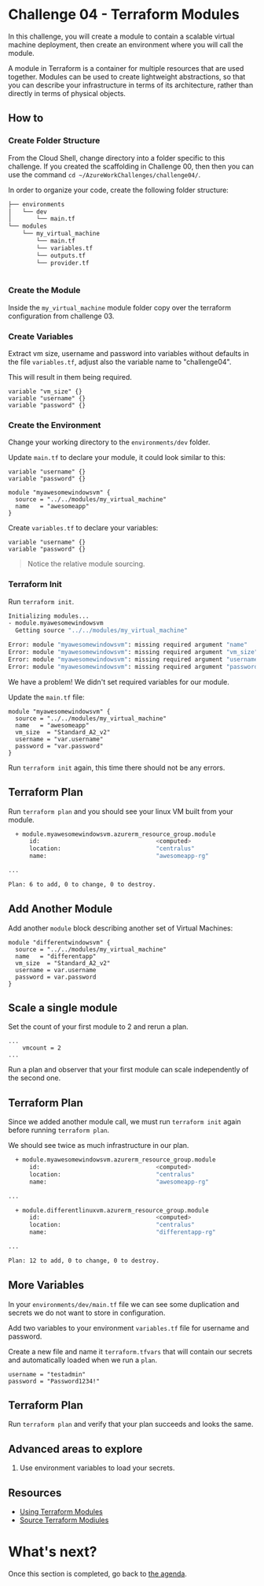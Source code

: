 # Challenge 04 - Terraform Modules

In this challenge, you will create a module to contain a scalable virtual machine deployment, then create an environment where you will call the module.

A module in Terraform is a container for multiple resources that are used together. Modules can be used to create lightweight abstractions, so that you can describe your infrastructure in terms of its architecture, rather than directly in terms of physical objects.

## How to

### Create Folder Structure

From the Cloud Shell, change directory into a folder specific to this challenge. If you created the scaffolding in Challenge 00, then then you can use the command `cd ~/AzureWorkChallenges/challenge04/`.

In order to organize your code, create the following folder structure:

```sh
├── environments
│   └── dev
│       └── main.tf
└── modules
    └── my_virtual_machine
        └── main.tf
        └── variables.tf
        └── outputs.tf
        └── provider.tf
        
```

### Create the Module

Inside the `my_virtual_machine` module folder copy over the terraform configuration from challenge 03.

### Create Variables

Extract vm size, username and password into variables without defaults in the file `variables.tf`, adjust also the variable name to "challenge04".

This will result in them being required.

```hcl
variable "vm_size" {}
variable "username" {}
variable "password" {}
```

### Create the Environment

Change your working directory to the `environments/dev` folder.

Update `main.tf` to declare your module, it could look similar to this:

```hcl
variable "username" {}
variable "password" {}

module "myawesomewindowsvm" {
  source = "../../modules/my_virtual_machine"
  name   = "awesomeapp"
}
```

Create `variables.tf` to declare your variables:

```hcl
variable "username" {}
variable "password" {}
```


> Notice the relative module sourcing.

### Terraform Init

Run `terraform init`.

```sh
Initializing modules...
- module.myawesomewindowsvm
  Getting source "../../modules/my_virtual_machine"

Error: module "myawesomewindowsvm": missing required argument "name"
Error: module "myawesomewindowsvm": missing required argument "vm_size"
Error: module "myawesomewindowsvm": missing required argument "username"
Error: module "myawesomewindowsvm": missing required argument "password"
```

We have a problem! We didn't set required variables for our module.

Update the `main.tf` file:

```hcl
module "myawesomewindowsvm" {
  source = "../../modules/my_virtual_machine"
  name   = "awesomeapp"
  vm_size  = "Standard_A2_v2"
  username = "var.username"
  password = "var.password"
}
```

Run `terraform init` again, this time there should not be any errors.

## Terraform Plan

Run `terraform plan` and you should see your linux VM built from your module.

```sh
  + module.myawesomewindowsvm.azurerm_resource_group.module
      id:                                 <computed>
      location:                           "centralus"
      name:                               "awesomeapp-rg"

...

Plan: 6 to add, 0 to change, 0 to destroy.
```

## Add Another Module

Add another `module` block describing another set of Virtual Machines:

```hcl
module "differentwindowsvm" {
  source = "../../modules/my_virtual_machine"
  name   = "differentapp"
  vm_size  = "Standard_A2_v2"
  username = var.username
  password = var.password
}
```

## Scale a single module

Set the count of your first module to 2 and rerun a plan.

```hcl
...
    vmcount = 2
...
```

Run a plan and observer that your first module can scale independently of the second one.

## Terraform Plan

Since we added another module call, we must run `terraform init` again before running `terraform plan`.

We should see twice as much infrastructure in our plan.

```sh
  + module.myawesomewindowsvm.azurerm_resource_group.module
      id:                                 <computed>
      location:                           "centralus"
      name:                               "awesomeapp-rg"

...

  + module.differentlinuxvm.azurerm_resource_group.module
      id:                                 <computed>
      location:                           "centralus"
      name:                               "differentapp-rg"

...

Plan: 12 to add, 0 to change, 0 to destroy.

```

## More Variables

In your `environments/dev/main.tf` file we can see some duplication and secrets we do not want to store in configuration.

Add two variables to your environment `variables.tf` file for username and password.

Create a new file and name it `terraform.tfvars` that will contain our secrets and automatically loaded when we run a `plan`.

```hcl
username = "testadmin"
password = "Password1234!"
```

## Terraform Plan

Run `terraform plan` and verify that your plan succeeds and looks the same.

## Advanced areas to explore

1. Use environment variables to load your secrets.


## Resources

- [Using Terraform Modules](https://www.terraform.io/docs/modules/usage.html)
- [Source Terraform Modiules](https://www.terraform.io/docs/modules/sources.html)

What's next?
==============

Once this section is completed, go back to [the agenda](../../README.md).
